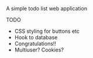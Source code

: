 
A simple todo list web application

TODO
- CSS styling for buttons etc
- Hook to database
- Congratulations!!
- Multiuser? Cookies?
